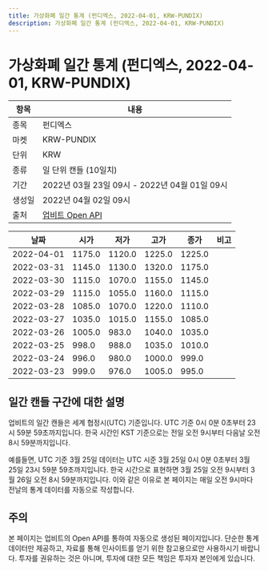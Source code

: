 ```yaml
---
title: 가상화폐 일간 통계 (펀디엑스, 2022-04-01, KRW-PUNDIX)
description: 가상화폐 일간 통계 (펀디엑스, 2022-04-01, KRW-PUNDIX)
---
```



가상화폐 일간 통계 (펀디엑스, 2022-04-01, KRW-PUNDIX)
===

|항목|내용|
|--|--|
|종목|펀디엑스|
|마켓|KRW-PUNDIX|
|단위|KRW|
|종류|일 단위 캔들 (10일치)|
|기간|2022년 03월 23일 09시 - 2022년 04월 01일 09시|
|생성일|2022년 04월 02일 09시|
|출처|[업비트 Open API](https://docs.upbit.com)|


|날짜|시가|저가|고가|종가|비고|
|--|--|--|--|--|--|
|2022-04-01|1175.0|1120.0|1225.0|1225.0|    |
|2022-03-31|1145.0|1130.0|1320.0|1175.0|    |
|2022-03-30|1115.0|1070.0|1155.0|1145.0|    |
|2022-03-29|1115.0|1055.0|1160.0|1115.0|    |
|2022-03-28|1085.0|1070.0|1220.0|1110.0|    |
|2022-03-27|1035.0|1015.0|1155.0|1085.0|    |
|2022-03-26|1005.0|983.0|1040.0|1035.0|    |
|2022-03-25|998.0|988.0|1035.0|1010.0|    |
|2022-03-24|996.0|980.0|1000.0|999.0|    |
|2022-03-23|999.0|976.0|1005.0|995.0|    |


일간 캔들 구간에 대한 설명
---


업비트의 일간 캔들은 세계 협정시(UTC) 기준입니다. 
UTC 기준 0시 0분 0초부터 23시 59분 59초까지입니다. 
한국 시간인 KST 기준으로는 전일 오전 9시부터 다음날 오전 8시 59분까지입니다. 


예를들면, UTC 기준 3월 25일 데이터는 UTC 시준 3월 25일 0시 0분 0초부터 3월 25일 23시 59분 59초까지입니다. 
한국 시간으로 표현하면 3월 25일 오전 9시부터 3월 26일 오전 8시 59분까지입니다. 
이와 같은 이유로 본 페이지는 매일 오전 9시마다 전날의 통계 데이터를 자동으로 작성합니다. 


주의
---


본 페이지는 업비트의 Open API를 통하여 자동으로 생성된 페이지입니다. 
단순한 통계 데이터만 제공하고, 자료를 통해 인사이트를 얻기 위한 참고용으로만 사용하시기 바랍니다. 
투자를 권유하는 것은 아니며, 투자에 대한 모든 책임은 투자자 본인에게 있습니다. 
